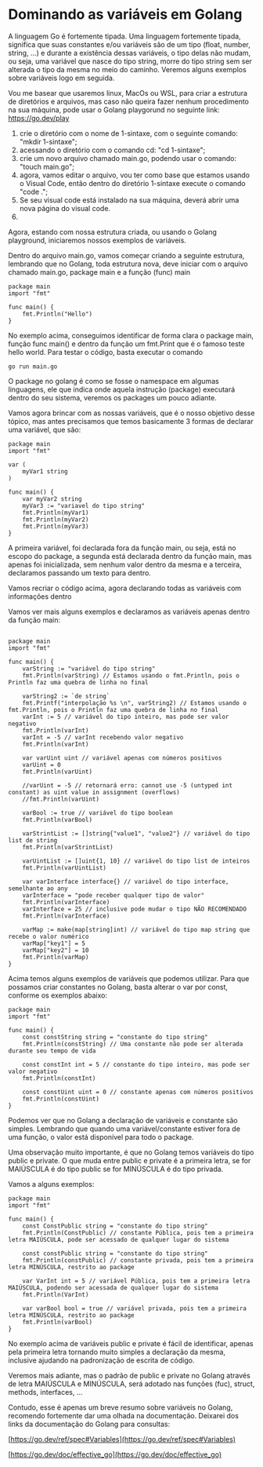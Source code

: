 # Dominando as variáveis em Golang

A linguagem Go é fortemente tipada. Uma linguagem fortemente tipada, significa que suas constantes e/ou variáveis são de um tipo (float, number, string, …) e durante a existência dessas variáveis, o tipo delas não mudam, ou seja, uma variável que nasce do tipo string, morre do tipo string sem ser alterada o tipo da mesma no meio do caminho. Veremos alguns exemplos sobre variáveis logo em seguida.

Vou me basear que usaremos linux, MacOs ou WSL, para criar a estrutura de diretórios e arquivos, mas caso não queira fazer nenhum procedimento na sua máquina, pode usar o Golang playgorund no seguinte link: https://go.dev/play

1. crie o diretório com o nome de 1-sintaxe, com o seguinte comando: "mkdir 1-sintaxe";
2. acessando o diretório com o comando cd: "cd 1-sintaxe";
3. crie um novo arquivo chamado main.go, podendo usar o comando: "touch main.go";
4. agora, vamos editar o arquivo, vou ter como base que estamos usando o Visual Code, então dentro do diretório 1-sintaxe execute o comando "code .";
5. Se seu visual code está instalado na sua máquina, deverá abrir uma nova página do visual code.
6. 
Agora, estando com nossa estrutura criada, ou usando o Golang playground, iniciaremos nossos exemplos de variáveis.

Dentro do arquivo main.go, vamos começar criando a seguinte estrutura, lembrando que no Golang, toda estrutura nova, deve iniciar com o arquivo chamado main.go, package main e a função (func) main

```
package main
import "fmt"

func main() {
    fmt.Println("Hello")
}
```
No exemplo acima, conseguimos identificar de forma clara o package main, função func main() e dentro da função um fmt.Print que é o famoso teste hello world. Para testar o código, basta executar o comando

```go run main.go```

O package no golang é como se fosse o namespace em algumas linguagens, ele que indica onde aquela instrução (package) executará dentro do seu sistema, veremos os packages um pouco adiante.

Vamos agora brincar com as nossas variáveis, que é o nosso objetivo desse tópico, mas antes precisamos que temos basicamente 3 formas de declarar uma variável, que são:

```
package main
import "fmt"

var (
    myVar1 string
)

func main() {
    var myVar2 string
    myVar3 := "variavel do tipo string"
    fmt.Println(myVar1)
    fmt.Println(myVar2)
    fmt.Println(myVar3)
}
```
A primeira variável, foi declarada fora da função main, ou seja, está no escopo do package, a segunda está declarada dentro da função main, mas apenas foi inicializada, sem nenhum valor dentro da mesma e a terceira, declaramos passando um texto para dentro.

Vamos recriar o código acima, agora declarando todas as variáveis com informações dentro

Vamos ver mais alguns exemplos e declaramos as variáveis apenas dentro da função main:

```

package main
import "fmt"

func main() {
    varString := "variável do tipo string"
    fmt.Println(varString) // Estamos usando o fmt.Println, pois o Println faz uma quebra de linha no final
    
    varString2 := `de string`
    fmt.Printf("interpolação %s \n", varString2) // Estamos usando o fmt.Println, pois o Println faz uma quebra de linha no final
    varInt := 5 // variável do tipo inteiro, mas pode ser valor negativo
    fmt.Println(varInt)
    varInt = -5 // varInt recebendo valor negativo
    fmt.Println(varInt)
    
    var varUint uint // variável apenas com números positivos
    varUint = 0
    fmt.Println(varUint)
    
    //varUint = -5 // retornará erro: cannot use -5 (untyped int constant) as uint value in assignment (overflows)
    //fmt.Println(varUint)
    
    varBool := true // variável do tipo boolean
    fmt.Println(varBool)
    
    varStrintList := []string{"value1", "value2"} // variável do tipo list de string
    fmt.Println(varStrintList)
    
    varUintList := []uint{1, 10} // variável do tipo list de inteiros
    fmt.Println(varUintList)
    
    var varInterface interface{} // variável do tipo interface, semelhante ao any
    varInterface = "pode receber qualquer tipo de valor"
    fmt.Println(varInterface)
    varInterface = 25 // inclusive pode mudar o tipo NÃO RECOMENDADO
    fmt.Println(varInterface)
    
    varMap := make(map[string]int) // variável do tipo map string que recebe o valor numérico
    varMap["key1"] = 5
    varMap["key2"] = 10
    fmt.Println(varMap)
}
```

Acima temos alguns exemplos de variáveis que podemos utilizar. Para que possamos criar constantes no Golang, basta alterar o var por const, conforme os exemplos abaixo:

```
package main
import "fmt"

func main() {
    const constString string = "constante do tipo string"
    fmt.Println(constString) // Uma constante não pode ser alterada durante seu tempo de vida
    
    const constInt int = 5 // constante do tipo inteiro, mas pode ser valor negativo
    fmt.Println(constInt)
    
    const constUint uint = 0 // constante apenas com números positivos
    fmt.Println(constUint)
}
```
Podemos ver que no Golang a declaração de variáveis e constante são simples. Lembrando que quando uma variável/constante estiver fora de uma função, o valor está disponível para todo o package.

Uma observação muito importante, é que no Golang temos variáveis do tipo public e private. O que muda entre public e private é a primeira letra, se for MAIÚSCULA é do tipo public se for MINÚSCULA é do tipo privada.

Vamos a alguns exemplos:

```
package main
import "fmt"

func main() {
    const ConstPublic string = "constante do tipo string"
    fmt.Println(ConstPublic) // constante Pública, pois tem a primeira letra MAIÚSCULA, pode ser acessado de qualquer lugar do sistema
    
    const constPublic string = "constante do tipo string"
    fmt.Println(constPublic) // constante privada, pois tem a primeira letra MINÚSCULA, restrito ao package
    
    var VarInt int = 5 // variável Pública, pois tem a primeira letra MAIÚSCULA, podendo ser acessada de qualquer lugar do sistema
    fmt.Println(VarInt)
    
    var varBool bool = true // variável privada, pois tem a primeira letra MINÚSCULA, restrito ao package
    fmt.Println(varBool)
}
```
No exemplo acima de variáveis public e private é fácil de identificar, apenas pela primeira letra tornando muito simples a declaração da mesma, inclusive ajudando na padronização de escrita de código.

Veremos mais adiante, mas o padrão de public e private no Golang através de letra MAIÚSCULA e MINÚSCULA, será adotado nas funções (fuc), struct, methods, interfaces, …

Contudo, esse é apenas um breve resumo sobre variáveis no Golang, recomendo fortemente dar uma olhada na documentação. Deixarei dos links da documentação do Golang para consultas:

[https://go.dev/ref/spec#Variables](https://go.dev/ref/spec#Variables)

[https://go.dev/doc/effective_go](https://go.dev/doc/effective_go)